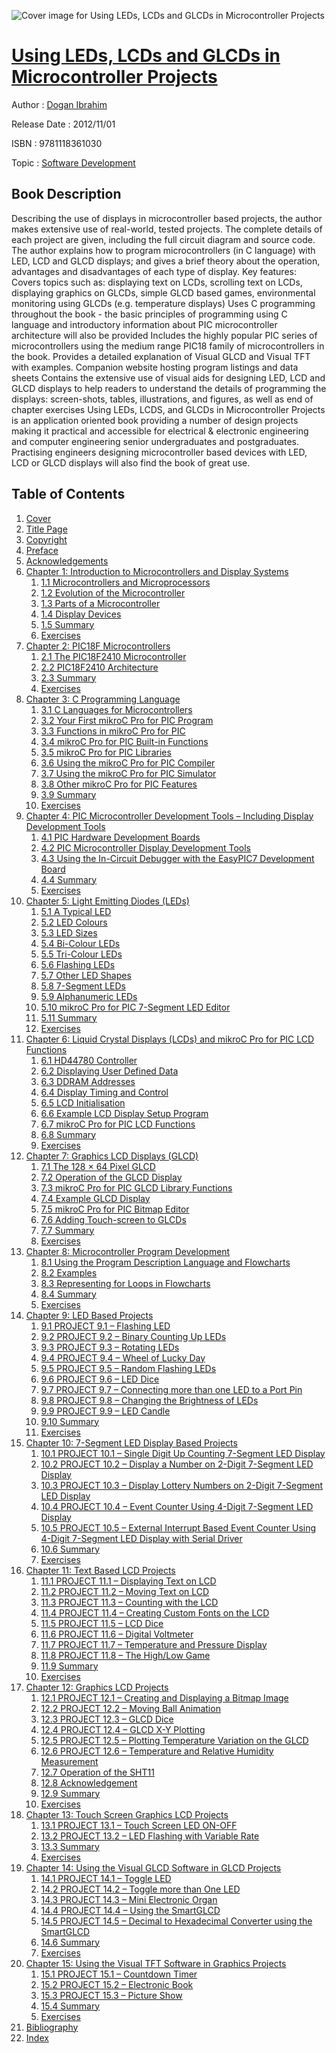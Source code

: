 ![Cover image for Using LEDs, LCDs and GLCDs in Microcontroller Projects](https://imgdetail.ebookreading.net/cover/cover/software_development/EB9781118361030.jpg)

[Using LEDs, LCDs and GLCDs in Microcontroller Projects](https://ebookreading.net/view/book/Using+LEDs%2C+LCDs+and+GLCDs+in+Microcontroller+Projects-EB9781118361030_1.html "Using LEDs, LCDs and GLCDs in Microcontroller Projects")
====================================================================================================================

Author : [Dogan Ibrahim](https://ebookreading.net/search/author/Dogan+Ibrahim)

Release Date : 2012/11/01

ISBN : 9781118361030

Topic : [Software Development](https://ebookreading.net/search/category/software-development)

Book Description
-----------------

Describing the use of displays in microcontroller based projects, the author makes extensive use of real-world, tested projects. The complete details of each project are given, including the full circuit diagram and source code. The author explains how to program microcontrollers (in C language) with LED, LCD and GLCD displays; and gives a brief theory about the operation, advantages and disadvantages of each type of display.
Key features:
Covers topics such as: displaying text on LCDs, scrolling text on LCDs, displaying graphics on GLCDs, simple GLCD based games, environmental monitoring using GLCDs (e.g. temperature displays)
Uses C programming throughout the book - the basic principles of programming using C language and introductory information about PIC microcontroller architecture will also be provided
Includes the highly popular PIC series of microcontrollers using the medium range PIC18 family of microcontrollers in the book.
Provides a detailed explanation of Visual GLCD and Visual TFT with examples.
Companion website hosting program listings and data sheets
Contains the extensive use of visual aids for designing LED, LCD and GLCD displays to help readers to understand the details of programming the displays: screen-shots, tables, illustrations, and figures, as well as end of chapter exercises
Using LEDs, LCDS, and GLCDs in Microcontroller Projects is an application oriented book providing a number of design projects making it practical and accessible for electrical &amp; electronic engineering and computer engineering senior undergraduates and postgraduates. Practising engineers designing microcontroller based devices with LED, LCD or GLCD displays will also find the book of great use.
              
Table of Contents
-----------------

1. [Cover](https://ebookreading.net/view/book/Using+LEDs%2C+LCDs+and+GLCDs+in+Microcontroller+Projects-EB9781118361030_1.html)
1. [Title Page](https://ebookreading.net/view/book/Using+LEDs%2C+LCDs+and+GLCDs+in+Microcontroller+Projects-EB9781118361030_2.html)
1. [Copyright](https://ebookreading.net/view/book/Using+LEDs%2C+LCDs+and+GLCDs+in+Microcontroller+Projects-EB9781118361030_3.html)
1. [Preface](https://ebookreading.net/view/book/Using+LEDs%2C+LCDs+and+GLCDs+in+Microcontroller+Projects-EB9781118361030_4.html)
1. [Acknowledgements](https://ebookreading.net/view/book/Using+LEDs%2C+LCDs+and+GLCDs+in+Microcontroller+Projects-EB9781118361030_5.html)
1. [Chapter 1: Introduction to Microcontrollers and Display Systems](https://ebookreading.net/view/book/Using+LEDs%2C+LCDs+and+GLCDs+in+Microcontroller+Projects-EB9781118361030_6.html)
    1. [1.1 Microcontrollers and Microprocessors](https://ebookreading.net/view/book/Using+LEDs%2C+LCDs+and+GLCDs+in+Microcontroller+Projects-EB9781118361030_7.html#c01anchor-1)
    1. [1.2 Evolution of the Microcontroller](https://ebookreading.net/view/book/Using+LEDs%2C+LCDs+and+GLCDs+in+Microcontroller+Projects-EB9781118361030_8.html#c01anchor-2)
    1. [1.3 Parts of a Microcontroller](https://ebookreading.net/view/book/Using+LEDs%2C+LCDs+and+GLCDs+in+Microcontroller+Projects-EB9781118361030_9.html#c01anchor-3)
    1. [1.4 Display Devices](https://ebookreading.net/view/book/Using+LEDs%2C+LCDs+and+GLCDs+in+Microcontroller+Projects-EB9781118361030_10.html#c01anchor-4)
    1. [1.5 Summary](https://ebookreading.net/view/book/Using+LEDs%2C+LCDs+and+GLCDs+in+Microcontroller+Projects-EB9781118361030_11.html#c01anchor-5)
    1. [Exercises](https://ebookreading.net/view/book/Using+LEDs%2C+LCDs+and+GLCDs+in+Microcontroller+Projects-EB9781118361030_12.html#c01anchor-6)
1. [Chapter 2: PIC18F Microcontrollers](https://ebookreading.net/view/book/Using+LEDs%2C+LCDs+and+GLCDs+in+Microcontroller+Projects-EB9781118361030_13.html)
    1. [2.1 The PIC18F2410 Microcontroller](https://ebookreading.net/view/book/Using+LEDs%2C+LCDs+and+GLCDs+in+Microcontroller+Projects-EB9781118361030_14.html#c02anchor-1)
    1. [2.2 PIC18F2410 Architecture](https://ebookreading.net/view/book/Using+LEDs%2C+LCDs+and+GLCDs+in+Microcontroller+Projects-EB9781118361030_15.html#c02anchor-2)
    1. [2.3 Summary](https://ebookreading.net/view/book/Using+LEDs%2C+LCDs+and+GLCDs+in+Microcontroller+Projects-EB9781118361030_16.html#c02anchor-3)
    1. [Exercises](https://ebookreading.net/view/book/Using+LEDs%2C+LCDs+and+GLCDs+in+Microcontroller+Projects-EB9781118361030_17.html#c02anchor-4)
1. [Chapter 3: C Programming Language](https://ebookreading.net/view/book/Using+LEDs%2C+LCDs+and+GLCDs+in+Microcontroller+Projects-EB9781118361030_18.html)
    1. [3.1 C Languages for Microcontrollers](https://ebookreading.net/view/book/Using+LEDs%2C+LCDs+and+GLCDs+in+Microcontroller+Projects-EB9781118361030_19.html#c03anchor-1)
    1. [3.2 Your First mikroC Pro for PIC Program](https://ebookreading.net/view/book/Using+LEDs%2C+LCDs+and+GLCDs+in+Microcontroller+Projects-EB9781118361030_20.html#c03anchor-2)
    1. [3.3 Functions in mikroC Pro for PIC](https://ebookreading.net/view/book/Using+LEDs%2C+LCDs+and+GLCDs+in+Microcontroller+Projects-EB9781118361030_21.html#c03anchor-3)
    1. [3.4 mikroC Pro for PIC Built-in Functions](https://ebookreading.net/view/book/Using+LEDs%2C+LCDs+and+GLCDs+in+Microcontroller+Projects-EB9781118361030_22.html#c03anchor-4)
    1. [3.5 mikroC Pro for PIC Libraries](https://ebookreading.net/view/book/Using+LEDs%2C+LCDs+and+GLCDs+in+Microcontroller+Projects-EB9781118361030_23.html#c03anchor-5)
    1. [3.6 Using the mikroC Pro for PIC Compiler](https://ebookreading.net/view/book/Using+LEDs%2C+LCDs+and+GLCDs+in+Microcontroller+Projects-EB9781118361030_24.html#c03anchor-6)
    1. [3.7 Using the mikroC Pro for PIC Simulator](https://ebookreading.net/view/book/Using+LEDs%2C+LCDs+and+GLCDs+in+Microcontroller+Projects-EB9781118361030_25.html#c03anchor-7)
    1. [3.8 Other mikroC Pro for PIC Features](https://ebookreading.net/view/book/Using+LEDs%2C+LCDs+and+GLCDs+in+Microcontroller+Projects-EB9781118361030_26.html#c03anchor-8)
    1. [3.9 Summary](https://ebookreading.net/view/book/Using+LEDs%2C+LCDs+and+GLCDs+in+Microcontroller+Projects-EB9781118361030_27.html#c03anchor-9)
    1. [Exercises](https://ebookreading.net/view/book/Using+LEDs%2C+LCDs+and+GLCDs+in+Microcontroller+Projects-EB9781118361030_28.html#c03anchor-10)
1. [Chapter 4: PIC Microcontroller Development Tools – Including Display Development Tools](https://ebookreading.net/view/book/Using+LEDs%2C+LCDs+and+GLCDs+in+Microcontroller+Projects-EB9781118361030_29.html)
    1. [4.1 PIC Hardware Development Boards](https://ebookreading.net/view/book/Using+LEDs%2C+LCDs+and+GLCDs+in+Microcontroller+Projects-EB9781118361030_30.html#c04anchor-1)
    1. [4.2 PIC Microcontroller Display Development Tools](https://ebookreading.net/view/book/Using+LEDs%2C+LCDs+and+GLCDs+in+Microcontroller+Projects-EB9781118361030_31.html#c04anchor-2)
    1. [4.3 Using the In-Circuit Debugger with the EasyPIC7 Development Board](https://ebookreading.net/view/book/Using+LEDs%2C+LCDs+and+GLCDs+in+Microcontroller+Projects-EB9781118361030_32.html#c04anchor-3)
    1. [4.4 Summary](https://ebookreading.net/view/book/Using+LEDs%2C+LCDs+and+GLCDs+in+Microcontroller+Projects-EB9781118361030_33.html#c04anchor-4)
    1. [Exercises](https://ebookreading.net/view/book/Using+LEDs%2C+LCDs+and+GLCDs+in+Microcontroller+Projects-EB9781118361030_34.html#c04anchor-5)
1. [Chapter 5: Light Emitting Diodes (LEDs)](https://ebookreading.net/view/book/Using+LEDs%2C+LCDs+and+GLCDs+in+Microcontroller+Projects-EB9781118361030_35.html)
    1. [5.1 A Typical LED](https://ebookreading.net/view/book/Using+LEDs%2C+LCDs+and+GLCDs+in+Microcontroller+Projects-EB9781118361030_36.html#c05anchor-1)
    1. [5.2 LED Colours](https://ebookreading.net/view/book/Using+LEDs%2C+LCDs+and+GLCDs+in+Microcontroller+Projects-EB9781118361030_37.html#c05anchor-2)
    1. [5.3 LED Sizes](https://ebookreading.net/view/book/Using+LEDs%2C+LCDs+and+GLCDs+in+Microcontroller+Projects-EB9781118361030_38.html#c05anchor-3)
    1. [5.4 Bi-Colour LEDs](https://ebookreading.net/view/book/Using+LEDs%2C+LCDs+and+GLCDs+in+Microcontroller+Projects-EB9781118361030_39.html#c05anchor-4)
    1. [5.5 Tri-Colour LEDs](https://ebookreading.net/view/book/Using+LEDs%2C+LCDs+and+GLCDs+in+Microcontroller+Projects-EB9781118361030_40.html#c05anchor-5)
    1. [5.6 Flashing LEDs](https://ebookreading.net/view/book/Using+LEDs%2C+LCDs+and+GLCDs+in+Microcontroller+Projects-EB9781118361030_41.html#c05anchor-6)
    1. [5.7 Other LED Shapes](https://ebookreading.net/view/book/Using+LEDs%2C+LCDs+and+GLCDs+in+Microcontroller+Projects-EB9781118361030_42.html#c05anchor-7)
    1. [5.8 7-Segment LEDs](https://ebookreading.net/view/book/Using+LEDs%2C+LCDs+and+GLCDs+in+Microcontroller+Projects-EB9781118361030_43.html#c05anchor-8)
    1. [5.9 Alphanumeric LEDs](https://ebookreading.net/view/book/Using+LEDs%2C+LCDs+and+GLCDs+in+Microcontroller+Projects-EB9781118361030_44.html#c05anchor-9)
    1. [5.10 mikroC Pro for PIC 7-Segment LED Editor](https://ebookreading.net/view/book/Using+LEDs%2C+LCDs+and+GLCDs+in+Microcontroller+Projects-EB9781118361030_45.html#c05anchor-10)
    1. [5.11 Summary](https://ebookreading.net/view/book/Using+LEDs%2C+LCDs+and+GLCDs+in+Microcontroller+Projects-EB9781118361030_46.html#c05anchor-11)
    1. [Exercises](https://ebookreading.net/view/book/Using+LEDs%2C+LCDs+and+GLCDs+in+Microcontroller+Projects-EB9781118361030_47.html#c05anchor-12)
1. [Chapter 6: Liquid Crystal Displays (LCDs) and mikroC Pro for PIC LCD Functions](https://ebookreading.net/view/book/Using+LEDs%2C+LCDs+and+GLCDs+in+Microcontroller+Projects-EB9781118361030_48.html)
    1. [6.1 HD44780 Controller](https://ebookreading.net/view/book/Using+LEDs%2C+LCDs+and+GLCDs+in+Microcontroller+Projects-EB9781118361030_49.html#c06anchor-1)
    1. [6.2 Displaying User Defined Data](https://ebookreading.net/view/book/Using+LEDs%2C+LCDs+and+GLCDs+in+Microcontroller+Projects-EB9781118361030_50.html#c06anchor-2)
    1. [6.3 DDRAM Addresses](https://ebookreading.net/view/book/Using+LEDs%2C+LCDs+and+GLCDs+in+Microcontroller+Projects-EB9781118361030_51.html#c06anchor-3)
    1. [6.4 Display Timing and Control](https://ebookreading.net/view/book/Using+LEDs%2C+LCDs+and+GLCDs+in+Microcontroller+Projects-EB9781118361030_52.html#c06anchor-4)
    1. [6.5 LCD Initialisation](https://ebookreading.net/view/book/Using+LEDs%2C+LCDs+and+GLCDs+in+Microcontroller+Projects-EB9781118361030_53.html#c06anchor-5)
    1. [6.6 Example LCD Display Setup Program](https://ebookreading.net/view/book/Using+LEDs%2C+LCDs+and+GLCDs+in+Microcontroller+Projects-EB9781118361030_54.html#c06anchor-6)
    1. [6.7 mikroC Pro for PIC LCD Functions](https://ebookreading.net/view/book/Using+LEDs%2C+LCDs+and+GLCDs+in+Microcontroller+Projects-EB9781118361030_55.html#c06anchor-7)
    1. [6.8 Summary](https://ebookreading.net/view/book/Using+LEDs%2C+LCDs+and+GLCDs+in+Microcontroller+Projects-EB9781118361030_56.html#c06anchor-8)
    1. [Exercises](https://ebookreading.net/view/book/Using+LEDs%2C+LCDs+and+GLCDs+in+Microcontroller+Projects-EB9781118361030_57.html#c06anchor-9)
1. [Chapter 7: Graphics LCD Displays (GLCD)](https://ebookreading.net/view/book/Using+LEDs%2C+LCDs+and+GLCDs+in+Microcontroller+Projects-EB9781118361030_58.html)
    1. [7.1 The 128 × 64 Pixel GLCD](https://ebookreading.net/view/book/Using+LEDs%2C+LCDs+and+GLCDs+in+Microcontroller+Projects-EB9781118361030_59.html#c07anchor-1)
    1. [7.2 Operation of the GLCD Display](https://ebookreading.net/view/book/Using+LEDs%2C+LCDs+and+GLCDs+in+Microcontroller+Projects-EB9781118361030_60.html#c07anchor-2)
    1. [7.3 mikroC Pro for PIC GLCD Library Functions](https://ebookreading.net/view/book/Using+LEDs%2C+LCDs+and+GLCDs+in+Microcontroller+Projects-EB9781118361030_61.html#c07anchor-3)
    1. [7.4 Example GLCD Display](https://ebookreading.net/view/book/Using+LEDs%2C+LCDs+and+GLCDs+in+Microcontroller+Projects-EB9781118361030_62.html#c07anchor-4)
    1. [7.5 mikroC Pro for PIC Bitmap Editor](https://ebookreading.net/view/book/Using+LEDs%2C+LCDs+and+GLCDs+in+Microcontroller+Projects-EB9781118361030_63.html#c07anchor-5)
    1. [7.6 Adding Touch-screen to GLCDs](https://ebookreading.net/view/book/Using+LEDs%2C+LCDs+and+GLCDs+in+Microcontroller+Projects-EB9781118361030_64.html#c07anchor-6)
    1. [7.7 Summary](https://ebookreading.net/view/book/Using+LEDs%2C+LCDs+and+GLCDs+in+Microcontroller+Projects-EB9781118361030_65.html#c07anchor-7)
    1. [Exercises](https://ebookreading.net/view/book/Using+LEDs%2C+LCDs+and+GLCDs+in+Microcontroller+Projects-EB9781118361030_66.html#c07anchor-8)
1. [Chapter 8: Microcontroller Program Development](https://ebookreading.net/view/book/Using+LEDs%2C+LCDs+and+GLCDs+in+Microcontroller+Projects-EB9781118361030_67.html)
    1. [8.1 Using the Program Description Language and Flowcharts](https://ebookreading.net/view/book/Using+LEDs%2C+LCDs+and+GLCDs+in+Microcontroller+Projects-EB9781118361030_68.html#c08anchor-1)
    1. [8.2 Examples](https://ebookreading.net/view/book/Using+LEDs%2C+LCDs+and+GLCDs+in+Microcontroller+Projects-EB9781118361030_69.html#c08anchor-2)
    1. [8.3 Representing for Loops in Flowcharts](https://ebookreading.net/view/book/Using+LEDs%2C+LCDs+and+GLCDs+in+Microcontroller+Projects-EB9781118361030_70.html#c08anchor-3)
    1. [8.4 Summary](https://ebookreading.net/view/book/Using+LEDs%2C+LCDs+and+GLCDs+in+Microcontroller+Projects-EB9781118361030_71.html#c08anchor-4)
    1. [Exercises](https://ebookreading.net/view/book/Using+LEDs%2C+LCDs+and+GLCDs+in+Microcontroller+Projects-EB9781118361030_72.html#c08anchor-5)
1. [Chapter 9: LED Based Projects](https://ebookreading.net/view/book/Using+LEDs%2C+LCDs+and+GLCDs+in+Microcontroller+Projects-EB9781118361030_73.html)
    1. [9.1 PROJECT 9.1 – Flashing LED](https://ebookreading.net/view/book/Using+LEDs%2C+LCDs+and+GLCDs+in+Microcontroller+Projects-EB9781118361030_74.html#c09anchor-1)
    1. [9.2 PROJECT 9.2 – Binary Counting Up LEDs](https://ebookreading.net/view/book/Using+LEDs%2C+LCDs+and+GLCDs+in+Microcontroller+Projects-EB9781118361030_75.html#c09anchor-2)
    1. [9.3 PROJECT 9.3 – Rotating LEDs](https://ebookreading.net/view/book/Using+LEDs%2C+LCDs+and+GLCDs+in+Microcontroller+Projects-EB9781118361030_76.html#c09anchor-3)
    1. [9.4 PROJECT 9.4 – Wheel of Lucky Day](https://ebookreading.net/view/book/Using+LEDs%2C+LCDs+and+GLCDs+in+Microcontroller+Projects-EB9781118361030_77.html#c09anchor-4)
    1. [9.5 PROJECT 9.5 – Random Flashing LEDs](https://ebookreading.net/view/book/Using+LEDs%2C+LCDs+and+GLCDs+in+Microcontroller+Projects-EB9781118361030_78.html#c09anchor-5)
    1. [9.6 PROJECT 9.6 – LED Dice](https://ebookreading.net/view/book/Using+LEDs%2C+LCDs+and+GLCDs+in+Microcontroller+Projects-EB9781118361030_79.html#c09anchor-6)
    1. [9.7 PROJECT 9.7 – Connecting more than one LED to a Port Pin](https://ebookreading.net/view/book/Using+LEDs%2C+LCDs+and+GLCDs+in+Microcontroller+Projects-EB9781118361030_80.html#c09anchor-7)
    1. [9.8 PROJECT 9.8 – Changing the Brightness of LEDs](https://ebookreading.net/view/book/Using+LEDs%2C+LCDs+and+GLCDs+in+Microcontroller+Projects-EB9781118361030_81.html#c09anchor-8)
    1. [9.9 PROJECT 9.9 – LED Candle](https://ebookreading.net/view/book/Using+LEDs%2C+LCDs+and+GLCDs+in+Microcontroller+Projects-EB9781118361030_82.html#c09anchor-9)
    1. [9.10 Summary](https://ebookreading.net/view/book/Using+LEDs%2C+LCDs+and+GLCDs+in+Microcontroller+Projects-EB9781118361030_83.html#c09anchor-10)
    1. [Exercises](https://ebookreading.net/view/book/Using+LEDs%2C+LCDs+and+GLCDs+in+Microcontroller+Projects-EB9781118361030_84.html#c09anchor-11)
1. [Chapter 10: 7-Segment LED Display Based Projects](https://ebookreading.net/view/book/Using+LEDs%2C+LCDs+and+GLCDs+in+Microcontroller+Projects-EB9781118361030_85.html)
    1. [10.1 PROJECT 10.1 – Single Digit Up Counting 7-Segment LED Display](https://ebookreading.net/view/book/Using+LEDs%2C+LCDs+and+GLCDs+in+Microcontroller+Projects-EB9781118361030_86.html#c10anchor-1)
    1. [10.2 PROJECT 10.2 – Display a Number on 2-Digit 7-Segment LED Display](https://ebookreading.net/view/book/Using+LEDs%2C+LCDs+and+GLCDs+in+Microcontroller+Projects-EB9781118361030_87.html#c10anchor-2)
    1. [10.3 PROJECT 10.3 – Display Lottery Numbers on 2-Digit 7-Segment LED Display](https://ebookreading.net/view/book/Using+LEDs%2C+LCDs+and+GLCDs+in+Microcontroller+Projects-EB9781118361030_88.html#c10anchor-3)
    1. [10.4 PROJECT 10.4 – Event Counter Using 4-Digit 7-Segment LED Display](https://ebookreading.net/view/book/Using+LEDs%2C+LCDs+and+GLCDs+in+Microcontroller+Projects-EB9781118361030_89.html#c10anchor-4)
    1. [10.5 PROJECT 10.5 – External Interrupt Based Event Counter Using 4-Digit 7-Segment LED Display with Serial Driver](https://ebookreading.net/view/book/Using+LEDs%2C+LCDs+and+GLCDs+in+Microcontroller+Projects-EB9781118361030_90.html#c10anchor-5)
    1. [10.6 Summary](https://ebookreading.net/view/book/Using+LEDs%2C+LCDs+and+GLCDs+in+Microcontroller+Projects-EB9781118361030_91.html#c10anchor-6)
    1. [Exercises](https://ebookreading.net/view/book/Using+LEDs%2C+LCDs+and+GLCDs+in+Microcontroller+Projects-EB9781118361030_92.html#c10anchor-7)
1. [Chapter 11: Text Based LCD Projects](https://ebookreading.net/view/book/Using+LEDs%2C+LCDs+and+GLCDs+in+Microcontroller+Projects-EB9781118361030_93.html)
    1. [11.1 PROJECT 11.1 – Displaying Text on LCD](https://ebookreading.net/view/book/Using+LEDs%2C+LCDs+and+GLCDs+in+Microcontroller+Projects-EB9781118361030_94.html#c11anchor-1)
    1. [11.2 PROJECT 11.2 – Moving Text on LCD](https://ebookreading.net/view/book/Using+LEDs%2C+LCDs+and+GLCDs+in+Microcontroller+Projects-EB9781118361030_95.html#c11anchor-2)
    1. [11.3 PROJECT 11.3 – Counting with the LCD](https://ebookreading.net/view/book/Using+LEDs%2C+LCDs+and+GLCDs+in+Microcontroller+Projects-EB9781118361030_96.html#c11anchor-3)
    1. [11.4 PROJECT 11.4 – Creating Custom Fonts on the LCD](https://ebookreading.net/view/book/Using+LEDs%2C+LCDs+and+GLCDs+in+Microcontroller+Projects-EB9781118361030_97.html#c11anchor-4)
    1. [11.5 PROJECT 11.5 – LCD Dice](https://ebookreading.net/view/book/Using+LEDs%2C+LCDs+and+GLCDs+in+Microcontroller+Projects-EB9781118361030_98.html#c11anchor-5)
    1. [11.6 PROJECT 11.6 – Digital Voltmeter](https://ebookreading.net/view/book/Using+LEDs%2C+LCDs+and+GLCDs+in+Microcontroller+Projects-EB9781118361030_99.html#c11anchor-6)
    1. [11.7 PROJECT 11.7 – Temperature and Pressure Display](https://ebookreading.net/view/book/Using+LEDs%2C+LCDs+and+GLCDs+in+Microcontroller+Projects-EB9781118361030_100.html#c11anchor-7)
    1. [11.8 PROJECT 11.8 – The High/Low Game](https://ebookreading.net/view/book/Using+LEDs%2C+LCDs+and+GLCDs+in+Microcontroller+Projects-EB9781118361030_101.html#c11anchor-8)
    1. [11.9 Summary](https://ebookreading.net/view/book/Using+LEDs%2C+LCDs+and+GLCDs+in+Microcontroller+Projects-EB9781118361030_102.html#c11anchor-9)
    1. [Exercises](https://ebookreading.net/view/book/Using+LEDs%2C+LCDs+and+GLCDs+in+Microcontroller+Projects-EB9781118361030_103.html#c11anchor-10)
1. [Chapter 12: Graphics LCD Projects](https://ebookreading.net/view/book/Using+LEDs%2C+LCDs+and+GLCDs+in+Microcontroller+Projects-EB9781118361030_104.html)
    1. [12.1 PROJECT 12.1 – Creating and Displaying a Bitmap Image](https://ebookreading.net/view/book/Using+LEDs%2C+LCDs+and+GLCDs+in+Microcontroller+Projects-EB9781118361030_105.html#c12anchor-1)
    1. [12.2 PROJECT 12.2 – Moving Ball Animation](https://ebookreading.net/view/book/Using+LEDs%2C+LCDs+and+GLCDs+in+Microcontroller+Projects-EB9781118361030_106.html#c12anchor-2)
    1. [12.3 PROJECT 12.3 – GLCD Dice](https://ebookreading.net/view/book/Using+LEDs%2C+LCDs+and+GLCDs+in+Microcontroller+Projects-EB9781118361030_107.html#c12anchor-3)
    1. [12.4 PROJECT 12.4 – GLCD X-Y Plotting](https://ebookreading.net/view/book/Using+LEDs%2C+LCDs+and+GLCDs+in+Microcontroller+Projects-EB9781118361030_108.html#c12anchor-4)
    1. [12.5 PROJECT 12.5 – Plotting Temperature Variation on the GLCD](https://ebookreading.net/view/book/Using+LEDs%2C+LCDs+and+GLCDs+in+Microcontroller+Projects-EB9781118361030_109.html#c12anchor-5)
    1. [12.6 PROJECT 12.6 – Temperature and Relative Humidity Measurement](https://ebookreading.net/view/book/Using+LEDs%2C+LCDs+and+GLCDs+in+Microcontroller+Projects-EB9781118361030_110.html#c12anchor-6)
    1. [12.7 Operation of the SHT11](https://ebookreading.net/view/book/Using+LEDs%2C+LCDs+and+GLCDs+in+Microcontroller+Projects-EB9781118361030_111.html#c12anchor-7)
    1. [12.8 Acknowledgement](https://ebookreading.net/view/book/Using+LEDs%2C+LCDs+and+GLCDs+in+Microcontroller+Projects-EB9781118361030_112.html#c12anchor-8)
    1. [12.9 Summary](https://ebookreading.net/view/book/Using+LEDs%2C+LCDs+and+GLCDs+in+Microcontroller+Projects-EB9781118361030_113.html#c12anchor-9)
    1. [Exercises](https://ebookreading.net/view/book/Using+LEDs%2C+LCDs+and+GLCDs+in+Microcontroller+Projects-EB9781118361030_114.html#c12anchor-10)
1. [Chapter 13: Touch Screen Graphics LCD Projects](https://ebookreading.net/view/book/Using+LEDs%2C+LCDs+and+GLCDs+in+Microcontroller+Projects-EB9781118361030_115.html)
    1. [13.1 PROJECT 13.1 – Touch Screen LED ON-OFF](https://ebookreading.net/view/book/Using+LEDs%2C+LCDs+and+GLCDs+in+Microcontroller+Projects-EB9781118361030_116.html#c13anchor-1)
    1. [13.2 PROJECT 13.2 – LED Flashing with Variable Rate](https://ebookreading.net/view/book/Using+LEDs%2C+LCDs+and+GLCDs+in+Microcontroller+Projects-EB9781118361030_117.html#c13anchor-2)
    1. [13.3 Summary](https://ebookreading.net/view/book/Using+LEDs%2C+LCDs+and+GLCDs+in+Microcontroller+Projects-EB9781118361030_118.html#c13anchor-3)
    1. [Exercises](https://ebookreading.net/view/book/Using+LEDs%2C+LCDs+and+GLCDs+in+Microcontroller+Projects-EB9781118361030_119.html#c13anchor-4)
1. [Chapter 14: Using the Visual GLCD Software in GLCD Projects](https://ebookreading.net/view/book/Using+LEDs%2C+LCDs+and+GLCDs+in+Microcontroller+Projects-EB9781118361030_120.html)
    1. [14.1 PROJECT 14.1 – Toggle LED](https://ebookreading.net/view/book/Using+LEDs%2C+LCDs+and+GLCDs+in+Microcontroller+Projects-EB9781118361030_121.html#c14anchor-1)
    1. [14.2 PROJECT 14.2 – Toggle more than One LED](https://ebookreading.net/view/book/Using+LEDs%2C+LCDs+and+GLCDs+in+Microcontroller+Projects-EB9781118361030_122.html#c14anchor-2)
    1. [14.3 PROJECT 14.3 – Mini Electronic Organ](https://ebookreading.net/view/book/Using+LEDs%2C+LCDs+and+GLCDs+in+Microcontroller+Projects-EB9781118361030_123.html#c14anchor-3)
    1. [14.4 PROJECT 14.4 – Using the SmartGLCD](https://ebookreading.net/view/book/Using+LEDs%2C+LCDs+and+GLCDs+in+Microcontroller+Projects-EB9781118361030_124.html#c14anchor-4)
    1. [14.5 PROJECT 14.5 – Decimal to Hexadecimal Converter using the SmartGLCD](https://ebookreading.net/view/book/Using+LEDs%2C+LCDs+and+GLCDs+in+Microcontroller+Projects-EB9781118361030_125.html#c14anchor-5)
    1. [14.6 Summary](https://ebookreading.net/view/book/Using+LEDs%2C+LCDs+and+GLCDs+in+Microcontroller+Projects-EB9781118361030_126.html#c14anchor-6)
    1. [Exercises](https://ebookreading.net/view/book/Using+LEDs%2C+LCDs+and+GLCDs+in+Microcontroller+Projects-EB9781118361030_127.html#c14anchor-7)
1. [Chapter 15: Using the Visual TFT Software in Graphics Projects](https://ebookreading.net/view/book/Using+LEDs%2C+LCDs+and+GLCDs+in+Microcontroller+Projects-EB9781118361030_128.html)
    1. [15.1 PROJECT 15.1 – Countdown Timer](https://ebookreading.net/view/book/Using+LEDs%2C+LCDs+and+GLCDs+in+Microcontroller+Projects-EB9781118361030_129.html#c15anchor-1)
    1. [15.2 PROJECT 15.2 – Electronic Book](https://ebookreading.net/view/book/Using+LEDs%2C+LCDs+and+GLCDs+in+Microcontroller+Projects-EB9781118361030_130.html#c15anchor-2)
    1. [15.3 PROJECT 15.3 – Picture Show](https://ebookreading.net/view/book/Using+LEDs%2C+LCDs+and+GLCDs+in+Microcontroller+Projects-EB9781118361030_131.html#c15anchor-3)
    1. [15.4 Summary](https://ebookreading.net/view/book/Using+LEDs%2C+LCDs+and+GLCDs+in+Microcontroller+Projects-EB9781118361030_132.html#c15anchor-4)
    1. [Exercises](https://ebookreading.net/view/book/Using+LEDs%2C+LCDs+and+GLCDs+in+Microcontroller+Projects-EB9781118361030_133.html#c15anchor-5)
1. [Bibliography](https://ebookreading.net/view/book/Using+LEDs%2C+LCDs+and+GLCDs+in+Microcontroller+Projects-EB9781118361030_134.html)
1. [Index](https://ebookreading.net/view/book/Using+LEDs%2C+LCDs+and+GLCDs+in+Microcontroller+Projects-EB9781118361030_135.html)

